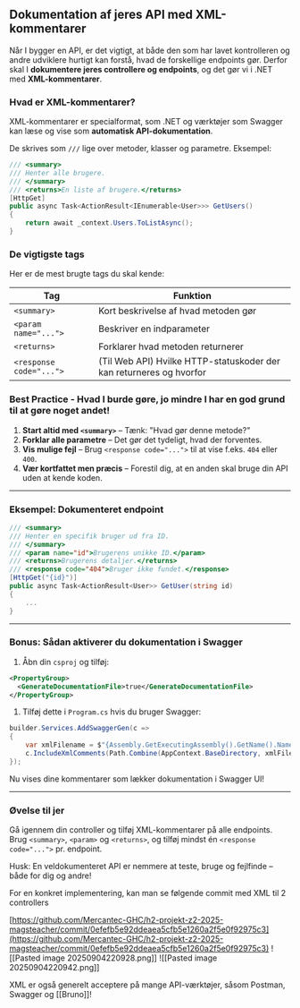 ## Dokumentation af jeres API med XML-kommentarer

Når I bygger en API, er det vigtigt, at både den som har lavet kontrolleren og andre udviklere hurtigt kan forstå, hvad de forskellige endpoints gør. Derfor skal I **dokumentere jeres controllere og endpoints**, og det gør vi i .NET med **XML-kommentarer**.

### Hvad er XML-kommentarer?

XML-kommentarer er specialformat, som .NET og værktøjer som Swagger kan læse og vise som **automatisk API-dokumentation**.

De skrives som `///` lige over metoder, klasser og parametre. Eksempel:

```csharp
/// <summary>
/// Henter alle brugere.
/// </summary>
/// <returns>En liste af brugere.</returns>
[HttpGet]
public async Task<ActionResult<IEnumerable<User>>> GetUsers()
{
    return await _context.Users.ToListAsync();
}
```

### De vigtigste tags

Her er de mest brugte tags du skal kende:

|Tag|Funktion|
|---|---|
|`<summary>`|Kort beskrivelse af hvad metoden gør|
|`<param name="...">`|Beskriver en indparameter|
|`<returns>`|Forklarer hvad metoden returnerer|
|`<response code="...">`|(Til Web API) Hvilke HTTP-statuskoder der kan returneres og hvorfor|

### Best Practice - Hvad I burde gøre, jo mindre I har en god grund til at gøre noget andet!

1. **Start altid med `<summary>`** – Tænk: "Hvad gør denne metode?"
2. **Forklar alle parametre** – Det gør det tydeligt, hvad der forventes.
3. **Vis mulige fejl** – Brug `<response code="...">` til at vise f.eks. `404` eller `400`.
4. **Vær kortfattet men præcis** – Forestil dig, at en anden skal bruge din API uden at kende koden.

---

### Eksempel: Dokumenteret endpoint

```csharp
/// <summary>
/// Henter en specifik bruger ud fra ID.
/// </summary>
/// <param name="id">Brugerens unikke ID.</param>
/// <returns>Brugerens detaljer.</returns>
/// <response code="404">Bruger ikke fundet.</response>
[HttpGet("{id}")]
public async Task<ActionResult<User>> GetUser(string id)
{
    ...
}
```

---

### Bonus: Sådan aktiverer du dokumentation i Swagger

1. Åbn din `csproj` og tilføj:

```xml
<PropertyGroup>
  <GenerateDocumentationFile>true</GenerateDocumentationFile>
</PropertyGroup>
```

1. Tilføj dette i `Program.cs` hvis du bruger Swagger:

```csharp
builder.Services.AddSwaggerGen(c =>
{
    var xmlFilename = $"{Assembly.GetExecutingAssembly().GetName().Name}.xml";
    c.IncludeXmlComments(Path.Combine(AppContext.BaseDirectory, xmlFilename));
});
```

Nu vises dine kommentarer som lækker dokumentation i Swagger UI!

---

### Øvelse til jer

Gå igennem din controller og tilføj XML-kommentarer på alle endpoints. Brug `<summary>`, `<param>` og `<returns>`, og tilføj mindst én `<response code="...">` pr. endpoint.

Husk: En veldokumenteret API er nemmere at teste, bruge og fejlfinde – både for dig og andre!

For en konkret implementering, kan man se følgende commit med XML til 2 controllers

[https://github.com/Mercantec-GHC/h2-projekt-z2-2025-magsteacher/commit/0efefb5e92ddeaea5cfb5e1260a2f5e0f92975c3](https://github.com/Mercantec-GHC/h2-projekt-z2-2025-magsteacher/commit/0efefb5e92ddeaea5cfb5e1260a2f5e0f92975c3)
![[Pasted image 20250904220928.png]]
![[Pasted image 20250904220942.png]]

XML er også generelt acceptere på mange API-værktøjer, såsom Postman, Swagger og [[Bruno]]!